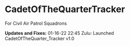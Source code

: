 # CadetOfTheQuarterTracker
For Civil Air Patrol Squadrons

**Updates and Fixes:**
        01-16-22 22:45 Zulu: Launched CadetOfTheQuarter_Tracker v1.0
